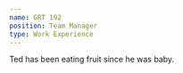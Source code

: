 ```yaml
---
name: GRT 192
position: Team Manager
type: Work Experience
---
```

Ted has been eating fruit since he was baby.
